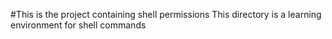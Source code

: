 #This is the project containing shell permissions
This directory is a learning environment for shell commands
